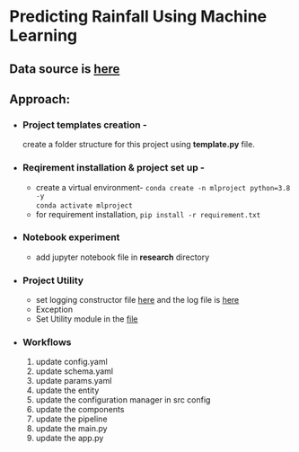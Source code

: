 # Predicting Rainfall Using Machine Learning
## **Data source** is [here](https://cf-courses-data.s3.us.cloud-object-storage.appdomain.cloud/IBMDeveloperSkillsNetwork-ML0101EN-SkillUp/labs/ML-FinalAssignment/Weather_Data.csv)

## **Approach:**
* ### Project templates creation -
    create a folder structure for this project using **template.py** file.
* ### Reqirement installation & project set up -
    * create a virtual environment- 
        ```conda create -n mlproject python=3.8 -y ```  
        ``` conda activate mlproject ```
    * for requirement installation, 
        ``` pip install -r requirement.txt ```
* ### Notebook experiment
    - add jupyter notebook file in **research** directory
* ### Project Utility
    * set logging constructor file [here](./src/Predicting_rainfall_project/__init__.py) and the log file is [here](./log/running_log.log) 
    * Exception
    * Set Utility module in the [file](./src/Predicting_rainfall_project/utils/common.py)

* ### Workflows
    1. update config.yaml
    2. update schema.yaml
    3. update params.yaml
    4. update the entity 
    5. update the configuration manager in src config
    6. update the components
    7. update the pipeline
    8. update the main.py
    9. update the app.py

